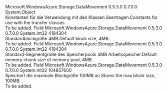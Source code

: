 <Type Name="Constants" FullName="Microsoft.WindowsAzure.Storage.DataMovement.Constants">
  <TypeSignature Language="C#" Value="public static class Constants" />
  <TypeSignature Language="ILAsm" Value=".class public auto ansi abstract sealed beforefieldinit Constants extends System.Object" />
  <TypeSignature Language="DocId" Value="T:Microsoft.WindowsAzure.Storage.DataMovement.Constants" />
  <TypeSignature Language="VB.NET" Value="Public Class Constants" />
  <TypeSignature Language="F#" Value="type Constants = class" />
  <AssemblyInfo>
    <AssemblyName>Microsoft.WindowsAzure.Storage.DataMovement</AssemblyName>
    <AssemblyVersion>0.5.3.0</AssemblyVersion>
    <AssemblyVersion>0.7.0.0</AssemblyVersion>
  </AssemblyInfo>
  <Base>
    <BaseTypeName>System.Object</BaseTypeName>
  </Base>
  <Interfaces />
  <Docs>
    <summary>
            <span data-ttu-id="41ca7-101">Konstanten für die Verwendung mit den Klassen übertragen.</span><span class="sxs-lookup"><span data-stu-id="41ca7-101">Constants for use with the transfer classes.</span></span>
            </summary>
    <remarks>To be added.</remarks>
  </Docs>
  <Members>
    <Member MemberName="DefaultBlockSize">
      <MemberSignature Language="C#" Value="public const int DefaultBlockSize = 4194304;" />
      <MemberSignature Language="ILAsm" Value=".field public static literal int32 DefaultBlockSize = (4194304)" />
      <MemberSignature Language="DocId" Value="F:Microsoft.WindowsAzure.Storage.DataMovement.Constants.DefaultBlockSize" />
      <MemberSignature Language="VB.NET" Value="Public Const DefaultBlockSize As Integer  = 4194304" />
      <MemberSignature Language="F#" Value="val mutable DefaultBlockSize : int" Usage="Microsoft.WindowsAzure.Storage.DataMovement.Constants.DefaultBlockSize" />
      <MemberType>Field</MemberType>
      <AssemblyInfo>
        <AssemblyName>Microsoft.WindowsAzure.Storage.DataMovement</AssemblyName>
        <AssemblyVersion>0.5.3.0</AssemblyVersion>
        <AssemblyVersion>0.7.0.0</AssemblyVersion>
      </AssemblyInfo>
      <ReturnValue>
        <ReturnType>System.Int32</ReturnType>
      </ReturnValue>
      <MemberValue>4194304</MemberValue>
      <Docs>
        <summary>
            <span data-ttu-id="41ca7-102">Standardblockgröße 4MB.</span><span class="sxs-lookup"><span data-stu-id="41ca7-102">Default block size, 4MB.</span></span>
            </summary>
        <remarks>To be added.</remarks>
      </Docs>
    </Member>
    <Member MemberName="DefaultMemoryChunkSize">
      <MemberSignature Language="C#" Value="public const int DefaultMemoryChunkSize = 4194304;" />
      <MemberSignature Language="ILAsm" Value=".field public static literal int32 DefaultMemoryChunkSize = (4194304)" />
      <MemberSignature Language="DocId" Value="F:Microsoft.WindowsAzure.Storage.DataMovement.Constants.DefaultMemoryChunkSize" />
      <MemberSignature Language="VB.NET" Value="Public Const DefaultMemoryChunkSize As Integer  = 4194304" />
      <MemberSignature Language="F#" Value="val mutable DefaultMemoryChunkSize : int" Usage="Microsoft.WindowsAzure.Storage.DataMovement.Constants.DefaultMemoryChunkSize" />
      <MemberType>Field</MemberType>
      <AssemblyInfo>
        <AssemblyName>Microsoft.WindowsAzure.Storage.DataMovement</AssemblyName>
        <AssemblyVersion>0.5.3.0</AssemblyVersion>
        <AssemblyVersion>0.7.0.0</AssemblyVersion>
      </AssemblyInfo>
      <ReturnValue>
        <ReturnType>System.Int32</ReturnType>
      </ReturnValue>
      <MemberValue>4194304</MemberValue>
      <Docs>
        <summary>
            <span data-ttu-id="41ca7-103">Standard-Segmentgröße des Speicherpools 4MB Arbeitsspeicher.</span><span class="sxs-lookup"><span data-stu-id="41ca7-103">Default memory chunk size of memory pool, 4MB.</span></span>
            </summary>
        <remarks>To be added.</remarks>
      </Docs>
    </Member>
    <Member MemberName="MaxBlockSize">
      <MemberSignature Language="C#" Value="public const int MaxBlockSize = 104857600;" />
      <MemberSignature Language="ILAsm" Value=".field public static literal int32 MaxBlockSize = (104857600)" />
      <MemberSignature Language="DocId" Value="F:Microsoft.WindowsAzure.Storage.DataMovement.Constants.MaxBlockSize" />
      <MemberSignature Language="VB.NET" Value="Public Const MaxBlockSize As Integer  = 104857600" />
      <MemberSignature Language="F#" Value="val mutable MaxBlockSize : int" Usage="Microsoft.WindowsAzure.Storage.DataMovement.Constants.MaxBlockSize" />
      <MemberType>Field</MemberType>
      <AssemblyInfo>
        <AssemblyName>Microsoft.WindowsAzure.Storage.DataMovement</AssemblyName>
        <AssemblyVersion>0.5.3.0</AssemblyVersion>
        <AssemblyVersion>0.7.0.0</AssemblyVersion>
      </AssemblyInfo>
      <ReturnValue>
        <ReturnType>System.Int32</ReturnType>
      </ReturnValue>
      <MemberValue>104857600</MemberValue>
      <Docs>
        <summary>
            <span data-ttu-id="41ca7-104">Speichert die maximale Blockgröße 100MB an.</span><span class="sxs-lookup"><span data-stu-id="41ca7-104">Stores the max block size, 100MB.</span></span>
            </summary>
        <remarks>To be added.</remarks>
      </Docs>
    </Member>
  </Members>
</Type>